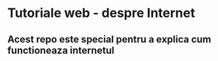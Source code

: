 # Tutoriale web - despre Internet

## Acest repo este special pentru a explica cum functioneaza internetul
